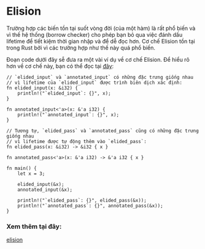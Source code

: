 # Elision

Trường hợp các biến tồn tại suốt vòng đời (của một hàm) là rất phổ biến và vì thế hệ thống (borrow checker) cho phép bạn bỏ qua việc đánh dấu lifetime để tiết kiệm thời gian nhập và để dễ đọc hơn. Cơ chế Elision tồn tại trong Rust bởi vì các trường hợp như thế này quá phổ biến.

Đoạn code dưới đây sễ đưa ra một vài ví dụ về cơ chế Elision. Để hiểu rõ hơn về cơ chế này, bạn có thể đọc tại [đây][lifetime ellision]: 
```rust,editable
// `elided_input` và `annotated_input` có những đặc trưng giống nhau
// vì lifetime của `elided_input` được trình biên dịch xác định:
fn elided_input(x: &i32) {
    println!("`elided_input`: {}", x);
}

fn annotated_input<'a>(x: &'a i32) {
    println!("`annotated_input`: {}", x);
}

// Tương tự, `elided_pass` và `annotated_pass` cũng có những đặc trưng giống nhau
// vì lifetime được tự động thêm vào `elided_pass`:
fn elided_pass(x: &i32) -> &i32 { x }

fn annotated_pass<'a>(x: &'a i32) -> &'a i32 { x }

fn main() {
    let x = 3;

    elided_input(&x);
    annotated_input(&x);

    println!("`elided_pass`: {}", elided_pass(&x));
    println!("`annotated_pass`: {}", annotated_pass(&x));
}
```



### Xem thêm tại đây:

[elision][elision]


[lifetime ellision]: https://doc.rust-lang.org/book/ch10-03-lifetime-syntax.html#lifetime-elision
[elision]: https://doc.rust-lang.org/book/ch10-03-lifetime-syntax.html#lifetime-elision